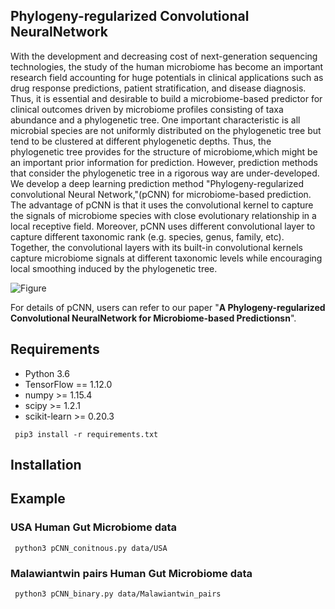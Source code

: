 ## Phylogeny-regularized Convolutional NeuralNetwork
With the development and decreasing cost of next-generation sequencing technologies, the study of the human microbiome has become an important research field accounting for huge potentials in clinical applications such as drug response predictions, patient stratification, and disease diagnosis. Thus, it is essential and desirable to build a microbiome-based predictor for clinical outcomes driven by microbiome profiles consisting of taxa abundance and a phylogenetic tree. One important characteristic is all microbial species are not uniformly distributed on the phylogenetic tree but tend to be clustered at different phylogenetic depths. Thus, the phylogenetic tree provides for the structure of microbiome,which might be an important prior information for prediction. However, prediction methods that consider the phylogenetic tree in a rigorous way are under-developed. We develop a deep learning prediction method "Phylogeny-regularized convolutional Neural Network,"(pCNN) for microbiome-based prediction. The advantage of pCNN is that it uses the convolutional kernel to capture the signals of microbiome species with close evolutionary relationship in a local receptive field. Moreover, pCNN uses different convolutional layer to capture different taxonomic rank (e.g. species, genus, family, etc). Together, the convolutional layers with its built-in convolutional kernels capture microbiome signals at different taxonomic levels while encouraging local smoothing induced by the phylogenetic tree.

![Figure](https://github.com/alfredyewang/pCNN/blob/master/docs/Architecture.jpg?raw=true)

For details of pCNN, users can refer to our paper "**A Phylogeny-regularized Convolutional NeuralNetwork for Microbiome-based Predictionsn**".


## Requirements

- Python 3.6
- TensorFlow == 1.12.0
- numpy >= 1.15.4
- scipy >= 1.2.1
- scikit-learn >= 0.20.3

```
 pip3 install -r requirements.txt
```

## Installation



## Example
### USA Human Gut Microbiome data
```
 python3 pCNN_conitnous.py data/USA
```

### Malawiantwin pairs Human Gut Microbiome data

```
 python3 pCNN_binary.py data/Malawiantwin_pairs
```
